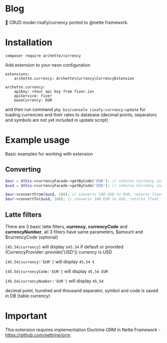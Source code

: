 # Blog
💱 CRUD model rixafy/currency ported to @nette framework.

# Installation
```
composer require archette/currency
```

Add extension to your neon configuration
```neon
extensions:
    archette.currency: Archette\Currency\CurrencyExtension

archette.currency:
    apiKey: <Your api key from fixer.io>
    apiService: fixer
    baseCurrency: EUR
```

and then run command ``php bin/console rixafy:currency:update`` for loading currencies and their rates to database (decimal points, separators and symbols are not yet included in update script)

# Example usage

Basic examples for working with extension

## Converting
```PHP
$eur = $this->currencyFacade->getByCode('EUR'); // returns Currency instance
$usd = $this->currencyFacade->getByCode('USD'); // returns Currency instance

$eur->convertFrom($usd, 100); // converts 100 USD to EUR, returns float
$eur->convertTo($usd, 100); // converts 100 EUR to USD, returns float
```

## Latte filters
There are 3 basic latte filters, **currency**, **currencyCode** and **currencyNumber**, all 3 filters have same parameters, $amount and $currencyCode (optional)

``{45.54|currency}`` will display ``$45.54`` if default or provided (CurrencyProvider::provide('USD')) currency is USD

``{45.54|currency:'EUR'}`` will display ``45,54 €``

``{45.54|currencyCode:'EUR'}`` will display ``45,54 EUR``

``{45.54|currencyNumber:'EUR'}`` will display ``45,54``

decimal point, hundred and thousand separator, symbol and code is saved in DB (table currency)

# Important

This extension requires implementation Doctrine ORM in Nette Framework - https://github.com/nettrine/orm.
